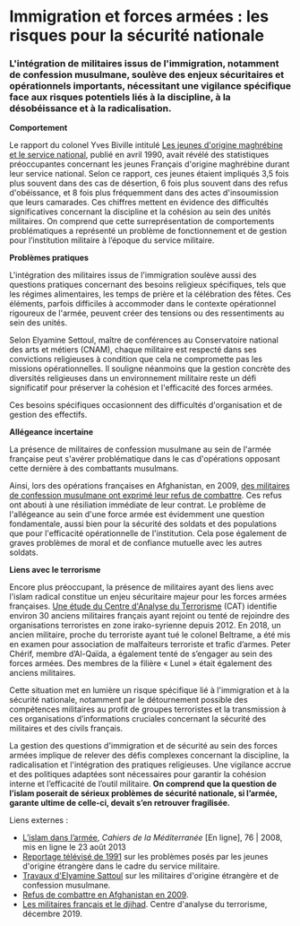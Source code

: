 # Immigration et forces armées : les risques pour la sécurité nationale

### L'intégration de militaires issus de l'immigration, notamment de confession musulmane, soulève des enjeux sécuritaires et opérationnels importants, nécessitant une vigilance spécifique face aux risques potentiels liés à la discipline, à la désobéissance et à la radicalisation.

**Comportement**

Le rapport du colonel Yves Biville intitulé [Les jeunes d'origine maghrébine et le service national](https://www.persee.fr/doc/homig_1142-852x_1990_num_1138_1_2855), publié en avril 1990, avait révélé des statistiques préoccupantes concernant les jeunes Français d'origine maghrébine durant leur service national. Selon ce rapport, ces jeunes étaient impliqués 3,5 fois plus souvent dans des cas de désertion, 6 fois plus souvent dans des refus d'obéissance, et 8 fois plus fréquemment dans des actes d'insoumission que leurs camarades. Ces chiffres mettent en évidence des difficultés significatives concernant la discipline et la cohésion au sein des unités militaires. On comprend que cette surreprésentation de comportements problématiques a représenté un problème de fonctionnement et de gestion pour l’institution militaire à l’époque du service militaire.

**Problèmes pratiques**

L'intégration des militaires issus de l'immigration soulève aussi des questions pratiques concernant des besoins religieux spécifiques, tels que les régimes alimentaires, les temps de prière et la célébration des fêtes. Ces éléments, parfois difficiles à accommoder dans le contexte opérationnel rigoureux de l'armée, peuvent créer des tensions ou des ressentiments au sein des unités.

Selon Elyamine Settoul, maître de conférences au Conservatoire national des arts et métiers (CNAM), chaque militaire est respecté dans ses convictions religieuses à condition que cela ne compromette pas les missions opérationnelles. Il souligne néanmoins que la gestion concrète des diversités religieuses dans un environnement militaire reste un défi significatif pour préserver la cohésion et l'efficacité des forces armées.

Ces besoins spécifiques occasionnent des difficultés d'organisation et de gestion des effectifs.

**Allégeance incertaine**

La présence de militaires de confession musulmane au sein de l'armée française peut s'avérer problématique dans le cas d'opérations opposant cette dernière à des combattants musulmans.

Ainsi, lors des opérations françaises en Afghanistan, en 2009, [des militaires de confession musulmane ont exprimé leur refus de combattre](https://www.opex360.com/2009/01/15/des-soldats-francais-musulmans-ont-refuse-de-partir-en-opex/). Ces refus ont abouti à une résiliation immédiate de leur contrat. Le problème de l'allégeance au sein d'une force armée est évidemment une question fondamentale, aussi bien pour la sécurité des soldats et des populations que pour l'efficacité opérationnelle de l'institution. Cela pose également de graves problèmes de moral et de confiance mutuelle avec les autres soldats.

&#x20;**Liens avec le terrorisme**

Encore plus préoccupant, la présence de militaires ayant des liens avec l'islam radical constitue un enjeu sécuritaire majeur pour les forces armées françaises. [Une étude du Centre d'Analyse du Terrorisme](https://cat-int.org/wp-content/uploads/2019/12/CAT-Militaires-Djihad.pdf) (CAT) identifie environ 30 anciens militaires français ayant rejoint ou tenté de rejoindre des organisations terroristes en zone irako-syrienne depuis 2012. En 2018, un ancien militaire, proche du terroriste ayant tué le colonel Beltrame, a été mis en examen pour association de malfaiteurs terroriste et trafic d’armes. Peter Chérif, membre d’Al-Qaïda, a également tenté de s’engager au sein des forces armées. Des membres de la filière « Lunel » était également des anciens militaires.

Cette situation met en lumière un risque spécifique lié à l'immigration et à la sécurité nationale, notamment par le détournement possible des compétences militaires au profit de groupes terroristes et la transmission à ces organisations d’informations cruciales concernant la sécurité des militaires et des civils français.

&#x20;

La gestion des questions d'immigration et de sécurité au sein des forces armées implique de relever des défis complexes concernant la discipline, la radicalisation et l'intégration des pratiques religieuses. Une vigilance accrue et des politiques adaptées sont nécessaires pour garantir la cohésion interne et l’efficacité de l’outil militaire. **On comprend que la question de l’islam poserait de sérieux problèmes de sécurité nationale, si l’armée, garante ultime de celle-ci, devait s’en retrouver fragilisée.**



Liens externes :

* [L’islam dans l’armée](https://journals.openedition.org/cdlm/4296), _Cahiers de la Méditerranée_ \[En ligne], 76 | 2008, mis en ligne le 23 août 2013
* [Reportage télévisé de 1991](https://x.com/F_Desouche/status/1899167072581493226) sur les problèmes posés par les jeunes d'origine étrangère dans le cadre du service militaire.
* [Travaux d'Elyamine Sattoul](https://strategies.cnam.fr/presentation/equipes-professorales/elyamine-settoul-959150.kjsp) sur les militaires d'origine étrangère et de confession musulmane.
* [Refus de combattre en Afghanistan en 2009](https://www.opex360.com/2009/01/15/des-soldats-francais-musulmans-ont-refuse-de-partir-en-opex/).
* [Les militaires français et le djihad](https://cat-int.org/wp-content/uploads/2019/12/CAT-Militaires-Djihad.pdf). Centre d'analyse du terrorisme, décembre 2019.

